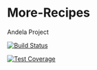 # More-Recipes
Andela Project


[![Build Status](https://travis-ci.org/Emyboy/More-Recipes.svg?branch=develop)](https://travis-ci.org/Emyboy/More-Recipes)
<!-- [![Maintainability](https://api.codeclimate.com/v1/badges/a99a88d28ad37a79dbf6/maintainability)](https://codeclimate.com/github/codeclimate/codeclimate/maintainability -->
[![Test Coverage](https://api.codeclimate.com/v1/badges/a99a88d28ad37a79dbf6/test_coverage)](https://codeclimate.com/github/codeclimate/codeclimate/test_coverage)

